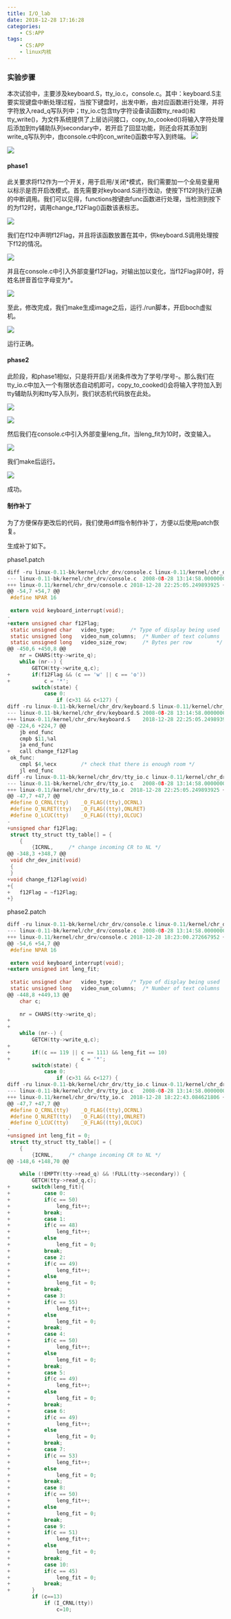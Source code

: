 ```yaml
---
title: I/O_lab
date: 2018-12-28 17:16:28
categories:
    - CS:APP
tags:
    - CS:APP
    - linux内核
---
```


### 实验步骤

<!-- more -->

本次试验中，主要涉及keyboard.S，tty_io.c，console.c。其中：keyboard.S主要实现键盘中断处理过程，当按下键盘时，出发中断，由对应函数进行处理，并将字符放入read_q写队列中；tty_io.c包含tty字符设备读函数tty_read()和tty_write()，为文件系统提供了上层访问接口，copy_to_cooked()将输入字符处理后添加到tty辅助队列secondary中，若开启了回显功能，则还会将其添加到write_q写队列中，由console.c中的con_write()函数中写入到终端。
![](I-O-lab/lab4.png)

![](I-O-lab/struct.png)

#### phase1

此关要求将f12作为一个开关，用于启用/关闭*模式，我们需要加一个全局变量用以标示是否开启改模式。首先需要对keyboard.S进行改动，使按下f12时执行正确的中断调用。我们可以见得，functions按键由func函数进行处理，当检测到按下的为f12时，调用change_f12Flag()函数该表标志。

![](I-O-lab/keyboard.png)

我们在f12中声明f12Flag，并且将该函数放置在其中，供keyboard.S调用处理按下f12的情况。

![](I-O-lab/tty.png)

并且在console.c中引入外部变量f12Flag，对输出加以变化，当f12Flag非0时，将姓名拼音首位字母变为*。

![](I-O-lab/con_w.png)

至此，修改完成，我们make生成image之后，运行./run脚本，开启boch虚拟机。

![](I-O-lab/run.png)

运行正确。

#### phase2

此阶段，和phase1相似，只是将开启/关闭条件改为了学号/学号-。那么我们在tty_io.c中加入一个有限状态自动机即可，copy_to_cooked()会将输入字符加入到tty辅助队列和tty写入队列，我们状态机代码放在此处。

![](I-O-lab/long_fit.png)

![](I-O-lab/machine.png)

然后我们在console.c中引入外部变量leng_fit，当leng_fit为10时，改变输入。

![](I-O-lab/con2.png)

我们make后运行。

![](I-O-lab/run2.png)

成功。

#### 制作补丁

为了方便保存更改后的代码，我们使用diff指令制作补丁，方便以后使用patch恢复。

生成补丁如下。

phase1.patch

```c
diff -ru linux-0.11-bk/kernel/chr_drv/console.c linux-0.11/kernel/chr_drv/console.c
--- linux-0.11-bk/kernel/chr_drv/console.c	2008-08-28 13:14:58.000000000 +0800
+++ linux-0.11/kernel/chr_drv/console.c	2018-12-28 22:25:05.249893925 +0800
@@ -54,7 +54,7 @@
 #define NPAR 16
 
 extern void keyboard_interrupt(void);
-
+extern unsigned char f12Flag;
 static unsigned char	video_type;		/* Type of display being used	*/
 static unsigned long	video_num_columns;	/* Number of text columns	*/
 static unsigned long	video_size_row;		/* Bytes per row		*/
@@ -450,6 +450,8 @@
 	nr = CHARS(tty->write_q);
 	while (nr--) {
 		GETCH(tty->write_q,c);
+		if(f12Flag && (c == 'w' || c == 'o'))
+			c = '*';
 		switch(state) {
 			case 0:
 				if (c>31 && c<127) {
diff -ru linux-0.11-bk/kernel/chr_drv/keyboard.S linux-0.11/kernel/chr_drv/keyboard.S
--- linux-0.11-bk/kernel/chr_drv/keyboard.S	2008-08-28 13:14:58.000000000 +0800
+++ linux-0.11/kernel/chr_drv/keyboard.S	2018-12-28 22:25:05.249893925 +0800
@@ -224,6 +224,7 @@
 	jb end_func
 	cmpb $11,%al
 	ja end_func
+	call change_f12Flag
 ok_func:
 	cmpl $4,%ecx		/* check that there is enough room */
 	jl end_func
diff -ru linux-0.11-bk/kernel/chr_drv/tty_io.c linux-0.11/kernel/chr_drv/tty_io.c
--- linux-0.11-bk/kernel/chr_drv/tty_io.c	2008-08-28 13:14:58.000000000 +0800
+++ linux-0.11/kernel/chr_drv/tty_io.c	2018-12-28 22:25:05.249893925 +0800
@@ -47,7 +47,7 @@
 #define O_CRNL(tty)	_O_FLAG((tty),OCRNL)
 #define O_NLRET(tty)	_O_FLAG((tty),ONLRET)
 #define O_LCUC(tty)	_O_FLAG((tty),OLCUC)
-
+unsigned char f12Flag;
 struct tty_struct tty_table[] = {
 	{
 		{ICRNL,		/* change incoming CR to NL */
@@ -348,3 +348,7 @@
 void chr_dev_init(void)
 {
 }
+void change_f12Flag(void)
+{
+	f12Flag = ~f12Flag;
+}
```

phase2.patch

```c
diff -ru linux-0.11-bk/kernel/chr_drv/console.c linux-0.11/kernel/chr_drv/console.c
--- linux-0.11-bk/kernel/chr_drv/console.c	2008-08-28 13:14:58.000000000 +0800
+++ linux-0.11/kernel/chr_drv/console.c	2018-12-28 18:23:00.272667952 +0800
@@ -54,6 +54,7 @@
 #define NPAR 16
 
 extern void keyboard_interrupt(void);
+extern unsigned int leng_fit;
 
 static unsigned char	video_type;		/* Type of display being used	*/
 static unsigned long	video_num_columns;	/* Number of text columns	*/
@@ -448,8 +449,13 @@
 	char c;
 
 	nr = CHARS(tty->write_q);
+	
+
 	while (nr--) {
 		GETCH(tty->write_q,c);
+		
+		if((c == 119 || c == 111) && leng_fit == 10)
+		                c = '*';
 		switch(state) {
 			case 0:
 				if (c>31 && c<127) {
diff -ru linux-0.11-bk/kernel/chr_drv/tty_io.c linux-0.11/kernel/chr_drv/tty_io.c
--- linux-0.11-bk/kernel/chr_drv/tty_io.c	2008-08-28 13:14:58.000000000 +0800
+++ linux-0.11/kernel/chr_drv/tty_io.c	2018-12-28 18:22:43.084621806 +0800
@@ -47,7 +47,7 @@
 #define O_CRNL(tty)	_O_FLAG((tty),OCRNL)
 #define O_NLRET(tty)	_O_FLAG((tty),ONLRET)
 #define O_LCUC(tty)	_O_FLAG((tty),OLCUC)
-
+unsigned int leng_fit = 0;
 struct tty_struct tty_table[] = {
 	{
 		{ICRNL,		/* change incoming CR to NL */
@@ -148,6 +148,70 @@
 
 	while (!EMPTY(tty->read_q) && !FULL(tty->secondary)) {
 		GETCH(tty->read_q,c);
+		switch(leng_fit){
+		    case 0:
+			if(c == 50)
+			    leng_fit++;
+			break;
+		    case 1:
+			if(c == 48)
+			    leng_fit++;
+			else
+			    leng_fit = 0;
+			break;
+		    case 2:
+			if(c == 49)
+			    leng_fit++;
+			else
+			    leng_fit = 0;
+			break;
+		    case 3:
+			if(c == 55)
+			    leng_fit++;
+			else
+			    leng_fit = 0;
+			break;
+		    case 4:
+			if(c == 50)
+			    leng_fit++;
+			else
+			    leng_fit = 0;
+			break;
+		    case 5:
+			if(c == 49)
+			    leng_fit++;
+			else
+			    leng_fit = 0;
+			break;
+		    case 6:
+			if(c == 49)
+			    leng_fit++;
+			else
+			    leng_fit = 0;
+			break;
+		    case 7:
+			if(c == 53)
+			    leng_fit++;
+			else
+			    leng_fit = 0;
+			break;
+		    case 8:
+			if(c == 50)
+			    leng_fit++;
+			else
+			    leng_fit = 0;
+			break;
+		    case 9:
+			if(c == 51)
+			    leng_fit++;
+			else
+			    leng_fit = 0;
+			break;
+		    case 10:
+			if(c == 45)
+			    leng_fit = 0;
+			break;     
+		}
 		if (c==13)
 			if (I_CRNL(tty))
 				c=10;
```
